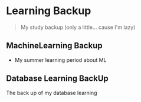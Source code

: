 # Learning Backup

> My study backup (only a little... cause I'm lazy)

## MachineLearning Backup
- My summer learning period about ML

## Database Learning BackUp
The back up of my database learning
